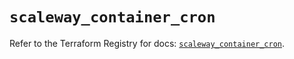 # `scaleway_container_cron`

Refer to the Terraform Registry for docs: [`scaleway_container_cron`](https://registry.terraform.io/providers/scaleway/scaleway/2.49.0/docs/resources/container_cron).
